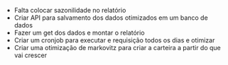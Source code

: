 - Falta colocar sazonilidade no relatório
- Criar API para salvamento dos dados otimizados em um banco de dados
- Fazer um get dos dados e montar o relatório
- Criar um cronjob para executar e requisição todos os dias e otimizar
- Criar uma otimização de markovitz para criar a carteira a partir do que vai crescer
